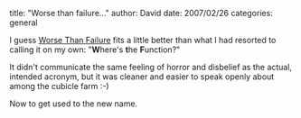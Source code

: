 
title: "Worse than failure..."
author: David
date: 2007/02/26
categories: general

I guess [Worse Than Failure](http://worsethanfailure.com/Articles/Announcement_0x3a__Website_0x2e_RenameTo\(_0x201c_Worse_Than_Failure_0x201d_\).aspx) fits a little better than what I had resorted to calling it on my own: "**W**here's **t**he **F**unction?"  

It didn't communicate the same feeling of horror and disbelief as the actual, intended acronym, but it was cleaner and easier to speak openly about among the cubicle farm :-) 

Now to get used to the new name.

